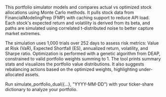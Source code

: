 This portfolio simulator models and compares actual vs optimized stock allocations using Monte Carlo methods. It pulls stock data from FinancialModelingPrep (FMP) with caching support to reduce API load. Each stock's expected return and volatility is derived from its beta, and paths are simulated using correlated t-distributed noise to better capture market extremes.

The simulation uses 1,000 trials over 252 days to assess risk metrics: Value at Risk (VaR), Expected Shortfall (ES), annualized return, volatility, and Sharpe ratio. Optimization is performed with a genetic algorithm from DEAP, constrained to valid portfolio weights summing to 1. The tool prints summary stats and visualizes the portfolio value distributions. It also suggests rebalancing actions based on the optimized weights, highlighting under-allocated assets.

Run simulate_portfolio_dual({...}, "YYYY-MM-DD") with your ticker-share dictionary to analyze your portfolio.







